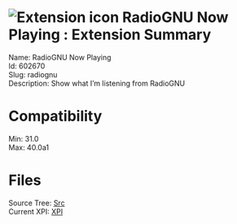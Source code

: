 # ![Extension icon](https://addons.thunderbird.net/user-media/addon_icons/602/602670-64.png?modified=1429111226) RadioGNU Now Playing : Extension Summary

Name: RadioGNU Now Playing  
Id: 602670  
Slug: radiognu  
Description: Show what I’m listening from RadioGNU
  

# Compatibility
Min: 31.0  
Max: 40.0a1  

# Files

Source Tree: [Src](C:/Dev/Thunderbird/ThunderKdB/xall/xOther/602670-radiognu/src)  
Current XPI: [XPI](C:/Dev/Thunderbird/ThunderKdB/xall/xOther/602670-radiognu/xpi)  




